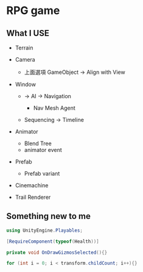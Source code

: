 # RPG game

## What I USE

* Terrain

* Camera
  * 上面選項 GameObject -> Align with View

* Window
  * -> AI -> Navigation
    * Nav Mesh Agent

  * Sequencing -> Timeline

* Animator
  * Blend Tree
  * animator event

* Prefab
  * Prefab variant

* Cinemachine

* Trail Renderer

## Something new to me
```csharp
using UnityEngine.Playables;
```
```csharp
[RequireComponent(typeof(Health))]
```
```csharp
private void OnDrawGizmosSelected(){}
```
```csharp
for (int i = 0; i < transform.childCount; i++){}
```